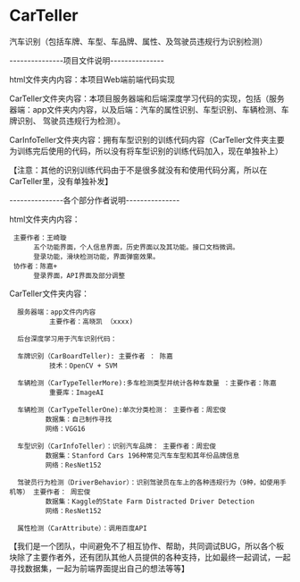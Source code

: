 # CarTeller
汽车识别（包括车牌、车型、车品牌、属性、及驾驶员违规行为识别检测）

---------------项目文件说明---------------

html文件夹内内容：本项目Web端前端代码实现

CarTeller文件夹内容：本项目服务器端和后端深度学习代码的实现，包括（服务器端：app文件夹内内容，以及后端：汽车的属性识别、车型识别、车辆检测、车牌识别、  驾驶员违规行为检测）。

CarInfoTeller文件夹内容：拥有车型识别的训练代码内容（CarTeller文件夹主要为训练完后使用的代码，所以没有将车型识别的训练代码加入，现在单独补上）

【注意：其他的识别训练代码由于不是很多就没有和使用代码分离，所以在CarTeller里，没有单独补发】

---------------各个部分作者说明---------------

html文件夹内内容：

     主要作者：王崎璇
          五个功能界面，个人信息界面，历史界面以及其功能。接口文档微调。
          登录功能，滑块检测功能，界面弹窗效果。
     协作者：陈嘉+
          登录界面，API界面及部分调整
     
CarTeller文件夹内容：

      服务器端：app文件内内容
              主要作者：高晓凯 （xxxx)
      
      后台深度学习用于汽车识别代码：
      
      车牌识别（CarBoardTeller): 主要作者 ： 陈嘉
              技术：OpenCV + SVM
      
      车辆检测（CarTypeTellerMore):多车检测类型并统计各种车数量 ：主要作者：陈嘉
              重要库：ImageAI
      
      车辆检测（CarTypeTellerOne):单次分类检测： 主要作者：周宏俊
             数据集：自己制作寻找
             网络：VGG16
      
      车型识别（CarInfoTeller）：识别汽车品牌： 主要作者：周宏俊
             数据集：Stanford Cars 196种常见汽车车型和其年份品牌信息
             网络：ResNet152
     
      驾驶员行为检测（DriverBehavior）：识别驾驶员在车上的各种违规行为（9种，如使用手机等） 主要作者： 周宏俊
             数据集：Kaggle的State Farm Distracted Driver Detection
             网络：ResNet152
      
      属性检测（CarAttribute）：调用百度API

【我们是一个团队，中间避免不了相互协作、帮助，共同调试BUG，所以各个板块除了主要作者外，还有团队其他人员提供的各种支持，比如最终一起调试，一起寻找数据集，一起为前端界面提出自己的想法等等】
